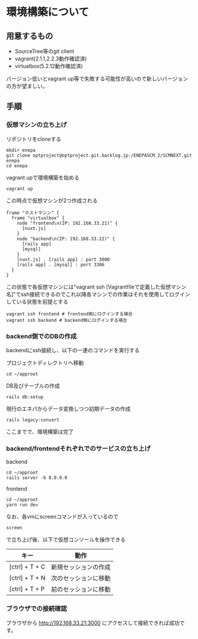 環境構築について
================

用意するもの
------------

* SourceTree等のgit client
* vagrant(2.1.1,2.2.3動作確認済)
* virtualbox(5.2.12動作確認済)

バージョン低いとvagrant up等で失敗する可能性が高いので新しいバージョンの方が望ましい。

手順
----

### 仮想マシンの立ち上げ

リポジトリをcloneする
```
mkdir enepa
git clone optproject@optproject.git.backlog.jp:/ENEPASCM_2/SCMNEXT.git enepa
cd enepa
```

vagrant upで環境構築を始める
```
vagrant up
````

この時点で仮想マシンが2つ作成される
```puml
frame "ホストマシン" {
  frame "virtualbox" {
    node "frontend\n(IP: 192.168.33.21)" {
      [nuxt.js]
    }
    node "backend\n(IP: 192.168.33.22)" {
      [rails app]
      [mysql]
    }
    [nuxt.js] . [rails app] : port 3000
    [rails app] . [mysql] : port 3306
  }
}
```

この状態で各仮想マシンには"vagrant ssh [Vagrantfileで定義した仮想マシン名]"でssh接続できるのでこれ以降各マシンでの作業はそれを使用してログインしている状態を前提とする
```
vagrant ssh frontend # frontend側にログインする場合
vagrant ssh backend # backend側にログインする場合
```

### backend側でのDBの作成

backendにssh接続し、以下の一連のコマンドを実行する

プロジェクトディレクトリへ移動
```
cd ~/approot
```

DB及びテーブルの作成
```
rails db:setup
```

現行のエネパからデータ変換しつつ初期データの作成
```
rails legacy:convert
```

ここまでで、環境構築は完了

### backend/frontendそれぞれでのサービスの立ち上げ

backend
```
cd ~/approot
rails server -b 0.0.0.0
```

frontend
```
cd ~/approot
yarn run dev
```

なお、各vmにscreenコマンドが入っているので
```
screen
```
で立ち上げ後、以下で仮想コンソールを操作できる

| キー           | 動作                 |
|----------------|----------------------|
| [ctrl] + T + C | 新規セッションの作成 |
| [ctrl] + T + N | 次のセッションに移動 |
| [ctrl] + T + P | 前のセッションに移動 |

### ブラウザでの接続確認

ブラウザから http://192.168.33.21:3000 にアクセスして接続できれば成功です。